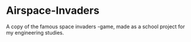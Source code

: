 # Airspace-Invaders
A copy of the famous space invaders -game, made as a school project for my engineering studies.
